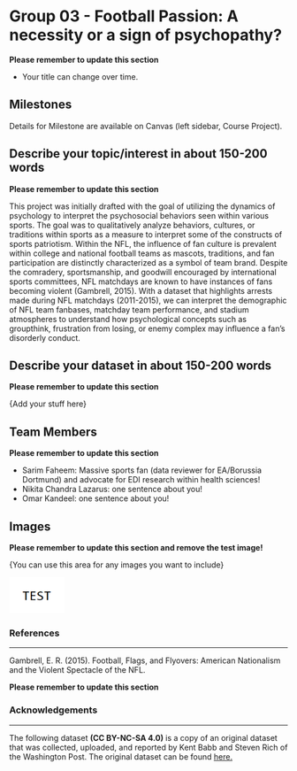 # Group 03 - Football Passion: A necessity or a sign of psychopathy?

**Please remember to update this section**

- Your title can change over time.

## Milestones

Details for Milestone are available on Canvas (left sidebar, Course Project).

## Describe your topic/interest in about 150-200 words

**Please remember to update this section**

This project was initially drafted with the goal of utilizing the dynamics of psychology to interpret the psychosocial behaviors seen within various sports. The goal was to qualitatively analyze behaviors, cultures, or traditions within sports as a measure to interpret some of the constructs of sports patriotism. Within the NFL, the influence of fan culture is prevalent within college and national football teams as mascots, traditions, and fan participation are distinctly characterized as a symbol of team brand. Despite the comradery, sportsmanship, and goodwill encouraged by international sports committees, NFL matchdays are known to have instances of fans becoming violent (Gambrell, 2015). With a dataset that highlights arrests made during NFL matchdays (2011-2015), we can interpret the demographic of NFL team fanbases, matchday team performance, and stadium atmospheres to understand how psychological concepts such as groupthink, frustration from losing, or enemy complex may influence a fan’s disorderly conduct. 

## Describe your dataset in about 150-200 words

**Please remember to update this section**

{Add your stuff here}

## Team Members

**Please remember to update this section**

- Sarim Faheem: Massive sports fan (data reviewer for EA/Borussia Dortmund) and advocate for EDI research within health sciences!
- Nikita Chandra Lazarus: one sentence about you!
- Omar Kandeel: one sentence about you!

## Images

**Please remember to update this section and remove the test image!**

{You can use this area for any images you want to include}

<img src ="images/test.png" width="100px">

### References
---
Gambrell, E. R. (2015). Football, Flags, and Flyovers: American Nationalism and the Violent Spectacle of the NFL.

**Please remember to update this section**

### Acknowledgements
---
The following dataset **(CC BY-NC-SA 4.0)** is a copy of an original dataset that was collected, uploaded, and reported by Kent Babb and Steven Rich of the Washington Post. The original dataset can be found [here.](https://github.com/washingtonpost/data-nfl-arrests)

